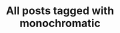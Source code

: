 ---
layout: tag
title: "All posts tagged with monochromatic"
permalink: /weblog/tags/monochromatic/
taxonomy: monochromatic
---